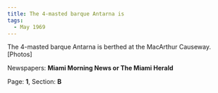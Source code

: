 ```yaml
---  
title: The 4-masted barque Antarna is  
tags:  
  - May 1969  
---  
```

  
The 4-masted barque Antarna is berthed at the MacArthur Causeway. [Photos]  
  
Newspapers: **Miami Morning News or The Miami Herald**  
  
Page: **1**, Section: **B** 
